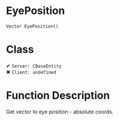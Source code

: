 # EyePosition
```
Vector EyePosition()
```
# Class
✔ `Server: CBaseEntity`  
✖ `Client: undefined`  

# Function Description
Get vector to eye position - absolute coords.
